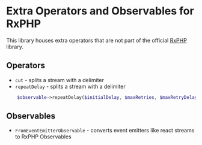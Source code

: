 # Extra Operators and Observables for RxPHP


This library houses extra operators that are not part of the official [RxPHP](https://github.com/ReactiveX/RxPHP) library.


## Operators

 
* `cut` - splits a stream with a delimiter
* `repeatDelay` - splits a stream with a delimiter
```PHP
    $observable->repeatDelay($initialDelay, $maxRetries, $maxRetryDelay, $retryDelayGrowth);
```


## Observables

* `FromEventEmitterObservable` - converts event emitters like react streams to RxPHP Observables



